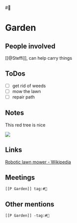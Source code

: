 #🤹 

# Garden
## People involved
[[@Steffi]], can help carry things 

## ToDos
- [ ] get rid of weeds
- [ ] mow the lawn
- [ ] repair path

## Notes
This red tree is nice

![](https://upload.wikimedia.org/wikipedia/commons/b/b0/NLS-Garten_4.JPG)

## Links
[Robotic lawn mower - Wikipedia](https://en.wikipedia.org/wiki/Robotic_lawn_mower)

## Meetings
```query
[[P Garden]] tag:#📆
```

## Other mentions
```query
[[P Garden]] -tag:#📆
```